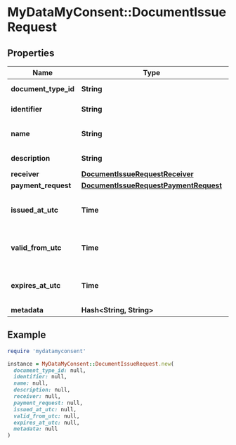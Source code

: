 # MyDataMyConsent::DocumentIssueRequest

## Properties

| Name | Type | Description | Notes |
| ---- | ---- | ----------- | ----- |
| **document_type_id** | **String** | Document type id. |  |
| **identifier** | **String** | Document identifier. |  |
| **name** | **String** | Document name (Optional). | [optional] |
| **description** | **String** | Document description. |  |
| **receiver** | [**DocumentIssueRequestReceiver**](DocumentIssueRequestReceiver.md) |  |  |
| **payment_request** | [**DocumentIssueRequestPaymentRequest**](DocumentIssueRequestPaymentRequest.md) |  | [optional] |
| **issued_at_utc** | **Time** | Datetime of issue in UTC timezone. |  |
| **valid_from_utc** | **Time** | Valid from datetime in UTC timezone. |  |
| **expires_at_utc** | **Time** | Datetime of expiry in UTC timezone. | [optional] |
| **metadata** | **Hash&lt;String, String&gt;** | Metadata. | [optional] |

## Example

```ruby
require 'mydatamyconsent'

instance = MyDataMyConsent::DocumentIssueRequest.new(
  document_type_id: null,
  identifier: null,
  name: null,
  description: null,
  receiver: null,
  payment_request: null,
  issued_at_utc: null,
  valid_from_utc: null,
  expires_at_utc: null,
  metadata: null
)
```

